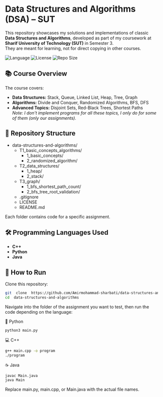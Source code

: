 # Data Structures and Algorithms (DSA) – SUT
This repository showcases my solutions and implementations of classic **Data Structures and Algorithms**, developed as part of my coursework at **Sharif University of Technology (SUT)** in Semester 3.  
They are meant for learning, not for direct copying in other courses.

![Language](https://img.shields.io/badge/language-C++%20%7C%20Python%20%7C%20Java-blue)
![License](https://img.shields.io/badge/license-MIT-green)
![Repo Size](https://img.shields.io/github/repo-size/yourusername/yourrepo)


## 📚 Course Overview
The course covers:
- **Data Structures:** Stack, Queue, Linked List, Heap, Tree, Graph
- **Algorithms:** Divide and Conquer, Randomized Algorithms, BFS, DFS 
- **Advanced Topics:** Disjoint Sets, Red-Black Trees, Shortest Paths  
*Note: I don't implement programs for all these topics, I only do for some of them (only our assignments).* 

## 📂 Repository Structure
- data-structures-and-algorithms/  
    - T1_basic_concepts_algorithms/  
        - 1_basic_concepts/  
        - 2_randomized_algorithm/  
    - T2_data_structures/  
        - 1_heap/  
        - 2_stack/  
    - T3_graph/  
        - 1_bfs_shortest_path_count/  
        - 2_bfs_tree_root_validation/  
    - .gitignore  
    - LICENSE
    - README.md

Each folder contains code for a specific assignment.

## 🛠️ Programming Languages Used
- **C++** 
- **Python**
- **Java** 

## 🚀 How to Run
Clone this repository:

```bash
git  clone  https://github.com/Amirmohammad-sharbati/data-structures-and-algorithms.git
cd  data-structures-and-algorithms
```
Navigate into the folder of the assignment you want to test, then run the code depending on the language:

🐍 Python
``` bash
python3 main.py
```
💻 C++
```bash
g++ main.cpp -o program
./program
```
☕ Java
```bash
javac Main.java
java Main
```
Replace main.py, main.cpp, or Main.java with the actual file names.

